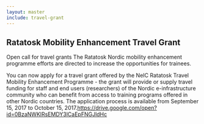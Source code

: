```yaml
---
layout: master
include: travel-grant
---
```


## Ratatosk Mobility Enhancement Travel Grant

Open call for travel grants 
The Ratatosk Nordic mobility enhancement programme efforts are directed to increase the opportunities for trainees.

You can now apply for a travel grant offered by the NeIC Ratatosk Travel Mobility Enhancement Programme - the grant will provide or supply travel funding for staff and end users (researchers) of the Nordic e-infrastructure community who can benefit from access to training programs offered in other Nordic countries. The application process is available from September 15, 2017 to October 15, 2017.https://drive.google.com/open?id=0BzaNWKlRsEMDY3lCaEpFNGJldHc



